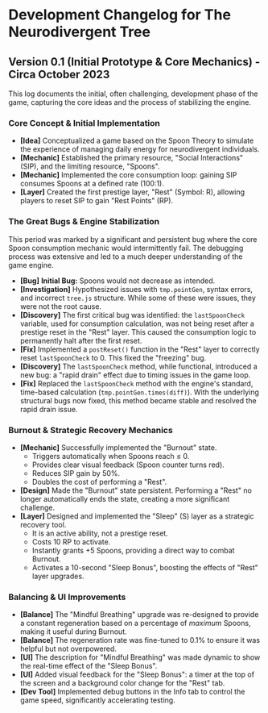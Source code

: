 # Development Changelog for The Neurodivergent Tree

## Version 0.1 (Initial Prototype & Core Mechanics) - Circa October 2023

This log documents the initial, often challenging, development phase of the game, capturing the core ideas and the process of stabilizing the engine.

### Core Concept & Initial Implementation

- **[Idea]** Conceptualized a game based on the Spoon Theory to simulate the experience of managing daily energy for neurodivergent individuals.
- **[Mechanic]** Established the primary resource, "Social Interactions" (SIP), and the limiting resource, "Spoons".
- **[Mechanic]** Implemented the core consumption loop: gaining SIP consumes Spoons at a defined rate (100:1).
- **[Layer]** Created the first prestige layer, "Rest" (Symbol: R), allowing players to reset SIP to gain "Rest Points" (RP).

### The Great Bugs & Engine Stabilization

This period was marked by a significant and persistent bug where the core Spoon consumption mechanic would intermittently fail. The debugging process was extensive and led to a much deeper understanding of the game engine.

- **[Bug]** **Initial Bug:** Spoons would not decrease as intended.
- **[Investigation]** Hypothesized issues with `tmp.pointGen`, syntax errors, and incorrect `tree.js` structure. While some of these were issues, they were not the root cause.
- **[Discovery]** The first critical bug was identified: the `lastSpoonCheck` variable, used for consumption calculation, was not being reset after a prestige reset in the "Rest" layer. This caused the consumption logic to permanently halt after the first reset.
- **[Fix]** Implemented a `postReset()` function in the "Rest" layer to correctly reset `lastSpoonCheck` to 0. This fixed the "freezing" bug.
- **[Discovery]** The `lastSpoonCheck` method, while functional, introduced a new bug: a "rapid drain" effect due to timing issues in the game loop.
- **[Fix]** Replaced the `lastSpoonCheck` method with the engine's standard, time-based calculation (`tmp.pointGen.times(diff)`). With the underlying structural bugs now fixed, this method became stable and resolved the rapid drain issue.

### Burnout & Strategic Recovery Mechanics

- **[Mechanic]** Successfully implemented the "Burnout" state.
    - Triggers automatically when Spoons reach ≤ 0.
    - Provides clear visual feedback (Spoon counter turns red).
    - Reduces SIP gain by 50%.
    - Doubles the cost of performing a "Rest".
- **[Design]** Made the "Burnout" state persistent. Performing a "Rest" no longer automatically ends the state, creating a more significant challenge.
- **[Layer]** Designed and implemented the "Sleep" (S) layer as a strategic recovery tool.
    - It is an active ability, not a prestige reset.
    - Costs 10 RP to activate.
    - Instantly grants +5 Spoons, providing a direct way to combat Burnout.
    - Activates a 10-second "Sleep Bonus", boosting the effects of "Rest" layer upgrades.

### Balancing & UI Improvements

- **[Balance]** The "Mindful Breathing" upgrade was re-designed to provide a constant regeneration based on a percentage of *maximum* Spoons, making it useful during Burnout.
- **[Balance]** The regeneration rate was fine-tuned to 0.1% to ensure it was helpful but not overpowered.
- **[UI]** The description for "Mindful Breathing" was made dynamic to show the real-time effect of the "Sleep Bonus".
- **[UI]** Added visual feedback for the "Sleep Bonus": a timer at the top of the screen and a background color change for the "Rest" tab.
- **[Dev Tool]** Implemented debug buttons in the Info tab to control the game speed, significantly accelerating testing.
